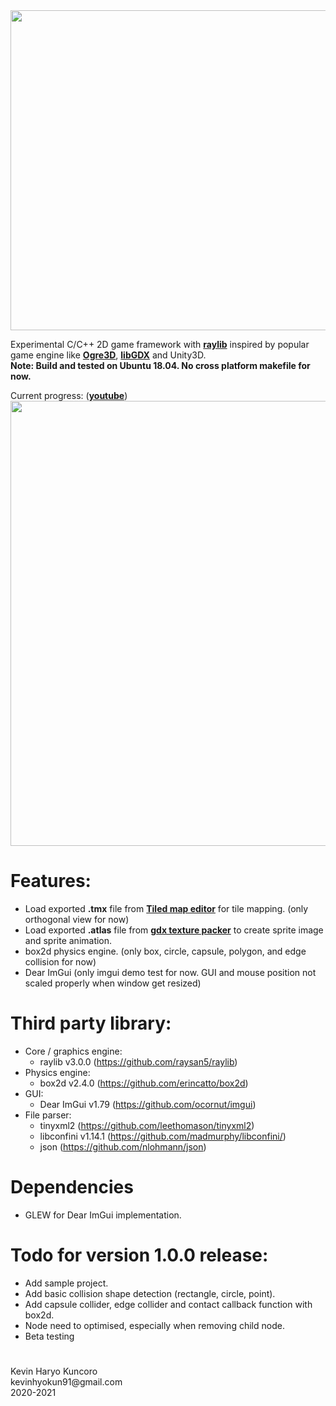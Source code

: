 <img align="center" src="https://github.com/kenhyokun/khkFramework-raylib/blob/master/github_resources/logo/khkFramework-raylib-logo.png" width=512>

Experimental C/C++ 2D game framework with **[raylib][1]** inspired by popular game engine like **[Ogre3D][2]**, **[libGDX][3]** and Unity3D.
</br>
**Note: Build and tested on Ubuntu 18.04. No cross platform makefile for now.**

Current progress: (**[youtube][4]**)
</br>
<img align="center" src="https://github.com/kenhyokun/khkFramework-raylib/blob/master/github_resources/curr_progress.gif" width=712>

# Features:
  - Load exported **.tmx** file from **[Tiled map editor](https://www.mapeditor.org/)** for tile mapping. (only orthogonal view for now)
  - Load exported **.atlas** file from **[gdx texture packer](https://github.com/crashinvaders/gdx-texture-packer-gui)** to create sprite image and sprite animation.
  - box2d physics engine. (only box, circle, capsule, polygon, and edge collision for now)
  - Dear ImGui (only imgui demo test for now. GUI and mouse position not scaled properly when window get resized)

# Third party library:
  - Core / graphics engine:
    - raylib v3.0.0 (https://github.com/raysan5/raylib)
  - Physics engine:
    - box2d v2.4.0 (https://github.com/erincatto/box2d)
  - GUI:
    - Dear ImGui v1.79 (https://github.com/ocornut/imgui)
  - File parser:
    - tinyxml2 (https://github.com/leethomason/tinyxml2) 
    - libconfini v1.14.1 (https://github.com/madmurphy/libconfini/)
    - json (https://github.com/nlohmann/json)

# Dependencies
  - GLEW for Dear ImGui implementation.

# Todo for version 1.0.0 release:
  - Add sample project.
  - Add basic collision shape detection (rectangle, circle, point).
  - Add capsule collider, edge collider and contact callback function with box2d.
  - Node need to optimised, especially when removing child node.
  - Beta testing

#
<p>
Kevin Haryo Kuncoro </br>
kevinhyokun91@gmail.com </br>
2020-2021 
</p>

[1]: https://github.com/raysan5/raylib
[2]: https://github.com/OGRECave/ogre
[3]: https://github.com/libgdx/libgdx
[4]: https://www.youtube.com/playlist?list=PLIme43uR7noQXeGAkMhYSkasT2uVzyMNv

